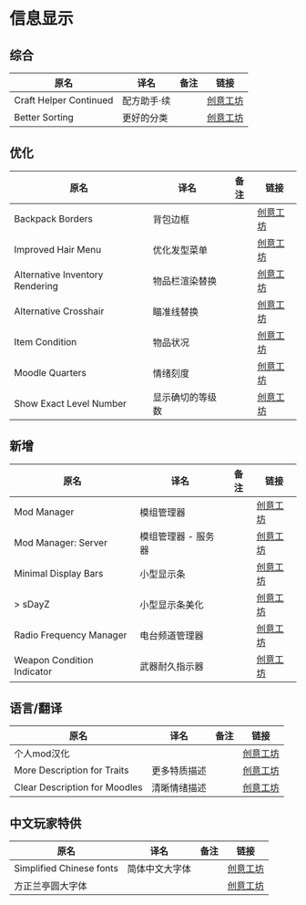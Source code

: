 # 信息显示

## 综合

| 原名                   | 译名        | 备注 | 链接                                                                          |
| ---------------------- | ----------- | ---- | ----------------------------------------------------------------------------- |
| Craft Helper Continued | 配方助手·续 |      | [创意工坊](https://steamcommunity.com/sharedfiles/filedetails/?id=2787291513) |
| Better Sorting         | 更好的分类  |      | [创意工坊](https://steamcommunity.com/sharedfiles/filedetails/?id=2313387159) |

## 优化

| 原名                            | 译名             | 备注 | 链接                                                                          |
| ------------------------------- | ---------------- | ---- | ----------------------------------------------------------------------------- |
| Backpack Borders                | 背包边框         |      | [创意工坊](https://steamcommunity.com/sharedfiles/filedetails/?id=2808679062) |
| Improved Hair Menu              | 优化发型菜单     |      | [创意工坊](https://steamcommunity.com/sharedfiles/filedetails/?id=2732662310) |
| Alternative Inventory Rendering | 物品栏渲染替换   |      | [创意工坊](https://steamcommunity.com/sharedfiles/filedetails/?id=2809595776) |
| Alternative Crosshair           | 瞄准线替换       |      | [创意工坊](https://steamcommunity.com/sharedfiles/filedetails/?id=2814165668) |
| Item Condition                  | 物品状况         |      | [创意工坊](https://steamcommunity.com/sharedfiles/filedetails/?id=2852309899) |
| Moodle Quarters                 | 情绪刻度         |      | [创意工坊](https://steamcommunity.com/sharedfiles/filedetails/?id=2854030563) |
| Show Exact Level Number         | 显示确切的等级数 |      | [创意工坊](https://steamcommunity.com/sharedfiles/filedetails/?id=2837506142) |

## 新增

| 原名                       | 译名                | 备注 | 链接                                                                          |
| -------------------------- | ------------------- | ---- | ----------------------------------------------------------------------------- |
| Mod Manager                | 模组管理器          |      | [创意工坊](https://steamcommunity.com/sharedfiles/filedetails/?id=2694448564) |
| Mod Manager: Server        | 模组管理器 - 服务器 |      | [创意工坊](https://steamcommunity.com/sharedfiles/filedetails/?id=2725216703) |
| Minimal Display Bars       | 小型显示条          |      | [创意工坊](https://steamcommunity.com/sharedfiles/filedetails/?id=2004998206) |
| > sDayZ                    | 小型显示条美化      |      | [创意工坊](https://steamcommunity.com/sharedfiles/filedetails/?id=2799152712) |
| Radio Frequency Manager    | 电台频道管理器      |      | [创意工坊](https://steamcommunity.com/sharedfiles/filedetails/?id=2735294987) |
| Weapon Condition Indicator | 武器耐久指示器      |      | [创意工坊](https://steamcommunity.com/sharedfiles/filedetails/?id=2619072426) |

## 语言/翻译

| 原名                          | 译名         | 备注 | 链接                                                                          |
| ----------------------------- | ------------ | ---- | ----------------------------------------------------------------------------- |
| 个人mod汉化                   |              |      | [创意工坊](https://steamcommunity.com/sharedfiles/filedetails/?id=2216172287) |
| More Description for Traits   | 更多特质描述 |      | [创意工坊](https://steamcommunity.com/sharedfiles/filedetails/?id=2685168362) |
| Clear Description for Moodles | 清晰情绪描述 |      | [创意工坊](https://steamcommunity.com/sharedfiles/filedetails/?id=2763647806) |

## 中文玩家特供

| 原名                     | 译名           | 备注 | 链接                                                                          |
| ------------------------ | -------------- | ---- | ----------------------------------------------------------------------------- |
| Simplified Chinese fonts | 简体中文大字体 |      | [创意工坊](https://steamcommunity.com/sharedfiles/filedetails/?id=2322470605) |
| 方正兰亭圆大字体         |                |      | [创意工坊](https://steamcommunity.com/sharedfiles/filedetails/?id=2874275043) |
